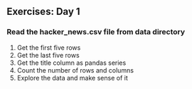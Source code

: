 ## Exercises: Day 1
### Read the hacker_news.csv file from data directory
1. Get the first five rows
2. Get the last five rows
3. Get the title column as pandas series
4. Count the number of rows and columns
5. Explore the data and make sense of it
